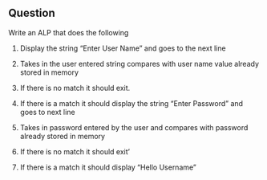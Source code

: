 ## Question

Write an ALP that does the following

1. Display the string “Enter User Name” and goes to the next line

2. Takes in the user entered string compares with user name value already stored in memory

3. If there is no match it should exit.

4. If there is a match it should display the string “Enter Password” and goes to next line

5. Takes in password entered by the user and compares with password already stored in memory

6. If there is no match it should exit’

7. If there is a match it should display “Hello Username”
